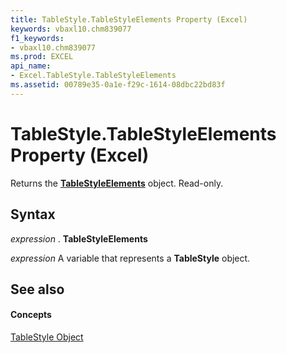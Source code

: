 ```yaml
---
title: TableStyle.TableStyleElements Property (Excel)
keywords: vbaxl10.chm839077
f1_keywords:
- vbaxl10.chm839077
ms.prod: EXCEL
api_name:
- Excel.TableStyle.TableStyleElements
ms.assetid: 00789e35-0a1e-f29c-1614-08dbc22bd83f
---
```



# TableStyle.TableStyleElements Property (Excel)

Returns the  **[TableStyleElements](tablestyleelements-object-excel.md)** object. Read-only.


## Syntax

 _expression_ . **TableStyleElements**

 _expression_ A variable that represents a **TableStyle** object.


## See also


#### Concepts


[TableStyle Object](tablestyle-object-excel.md)

